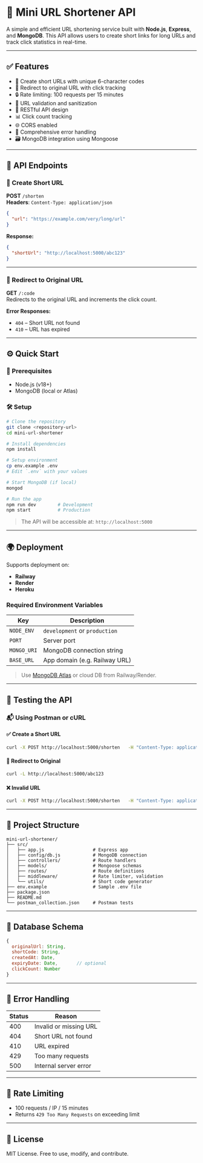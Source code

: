 # 🚀 Mini URL Shortener API

A simple and efficient URL shortening service built with **Node.js**, **Express**, and **MongoDB**. This API allows users to create short links for long URLs and track click statistics in real-time.

---

## ✅ Features

- 🔗 Create short URLs with unique 6-character codes  
- 🎯 Redirect to original URL with click tracking  
- 🔒 Rate limiting: 100 requests per 15 minutes  
- 🧹 URL validation and sanitization  
- 🧠 RESTful API design  
- 📊 Click count tracking  
- 🌐 CORS enabled  
- 🧯 Comprehensive error handling  
- 🗃️ MongoDB integration using Mongoose

---

## 📌 API Endpoints

### 📍 Create Short URL

**POST** `/shorten`  
**Headers**: `Content-Type: application/json`

```json
{
  "url": "https://example.com/very/long/url"
}
```

**Response:**
```json
{
  "shortUrl": "http://localhost:5000/abc123"
}
```

---

### 🔁 Redirect to Original URL

**GET** `/:code`  
Redirects to the original URL and increments the click count.

**Error Responses:**
- `404` – Short URL not found
- `410` – URL has expired

---

## ⚙️ Quick Start

### 🧰 Prerequisites
- Node.js (v18+)
- MongoDB (local or Atlas)

### 🛠️ Setup

```bash
# Clone the repository
git clone <repository-url>
cd mini-url-shortener

# Install dependencies
npm install

# Setup environment
cp env.example .env
# Edit `.env` with your values

# Start MongoDB (if local)
mongod

# Run the app
npm run dev        # Development
npm start          # Production
```

> The API will be accessible at: `http://localhost:5000`

---

## 🌍 Deployment

Supports deployment on:

- **Railway**
- **Render**
- **Heroku**

### Required Environment Variables

| Key         | Description                      |
|-------------|----------------------------------|
| `NODE_ENV`  | `development` or `production`    |
| `PORT`      | Server port                      |
| `MONGO_URI` | MongoDB connection string        |
| `BASE_URL`  | App domain (e.g. Railway URL)    |

> Use [MongoDB Atlas](https://www.mongodb.com/cloud/atlas) or cloud DB from Railway/Render.

---

## 🧪 Testing the API

### 📬 Using Postman or cURL

#### ✅ Create a Short URL

```bash
curl -X POST http://localhost:5000/shorten   -H "Content-Type: application/json"   -d '{"url": "https://google.com"}'
```

#### 🔄 Redirect to Original

```bash
curl -L http://localhost:5000/abc123
```

#### ❌ Invalid URL

```bash
curl -X POST http://localhost:5000/shorten   -H "Content-Type: application/json"   -d '{"url": "not-a-url"}'
```

---

## 📂 Project Structure

```
mini-url-shortener/
├── src/
│   ├── app.js                  # Express app
│   ├── config/db.js            # MongoDB connection
│   ├── controllers/            # Route handlers
│   ├── models/                 # Mongoose schemas
│   ├── routes/                 # Route definitions
│   ├── middleware/             # Rate limiter, validation
│   └── utils/                  # Short code generator
├── env.example                 # Sample .env file
├── package.json
├── README.md
└── postman_collection.json     # Postman tests
```

---

## 🧾 Database Schema

```js
{
  originalUrl: String,
  shortCode: String,
  createdAt: Date,
  expiryDate: Date,       // optional
  clickCount: Number
}
```

---

## 🚧 Error Handling

| Status | Reason                     |
|--------|----------------------------|
| 400    | Invalid or missing URL     |
| 404    | Short URL not found        |
| 410    | URL expired                |
| 429    | Too many requests          |
| 500    | Internal server error      |

---

## 🧃 Rate Limiting

- 100 requests / IP / 15 minutes  
- Returns `429 Too Many Requests` on exceeding limit

---

## 📜 License

MIT License. Free to use, modify, and contribute.
